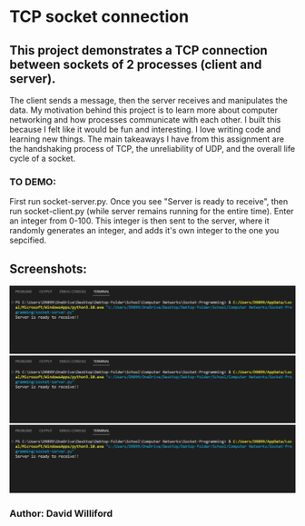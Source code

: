 # TCP socket connection

## This project demonstrates a TCP connection between sockets of 2 processes (client and server). 
The client sends a message, then the server receives and manipulates the data. My motivation behind this project is to learn more about computer networking and how processes communicate with each other. I built this because I felt like it would be fun and interesting. I love writing code and learning new things. The main takeaways I have from this assignment are the handshaking process of TCP, the unreliability of UDP, and the overall life cycle of a socket.

### TO DEMO: 
First run socket-server.py. Once you see "Server is ready to receive", then run socket-client.py (while server remains running for the entire time). Enter an integer from 0-100. This integer is then sent to the server, where it randomly generates an integer, and adds it's own integer to the one you sepcified.

## Screenshots:
![image info](./assets/images/ss1.png)
![image info](./assets/images/ss1.png)
![image info](./assets/images/ss1.png)


### Author: David Williford